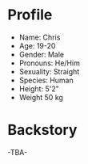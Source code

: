 # Profile
- Name: Chris
- Age: 19-20
- Gender: Male
- Pronouns: He/Him
- Sexuality: Straight
- Species: Human
- Height: 5'2"
- Weight 50 kg

# Backstory

-TBA-
